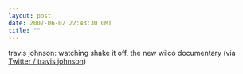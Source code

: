 ```yaml
---
layout: post
date: 2007-06-02 22:43:30 GMT
title: ""
---
```

travis johnson: watching shake it off, the new wilco documentary (via <a href="http://twitter.com/travisj/statuses/88575542">Twitter / travis johnson</a>)